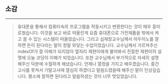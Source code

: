 ## 소감
* * *
> 휴대폰을 통해서 컴퓨터속의 프로그램을 작동시키고 변환한다는 것이 매우 흥미로웠습니다. 
  이것을 보고 바로 떠올린게 요즘 휴대폰으로 가전제품을 밖에서 켜고 끌 수 있는 시스템이 떠올랐습니다. 
  그리고 심재창교수님께서 아두이노를 잘하면 돈이 된다라는 말이 정말 와닿는 수업이었습니다. 
  교수님께서 가르쳐주신 indexOf가 잘 이해가 되지않아 옆자리 제현이에게 물어봐서 친절한 제현이의 설명에 오늘 코딩이 이해가 되었습니다. 
  또한 교수님께서 부가적으로 자세히 설명 해주신 덕분에 수월하게 해냈습니다. 언제나 열정을 가지고 배우겠습니다. 
  중간고사를 못쳐서 기말고사때 열심히 하겠다고 말씀드렸을때 해주신 말이 인상깊습니다. 
  평소에 잘하면 된다라고 말씀하셨는 것이 너무 멋있었습니다.
